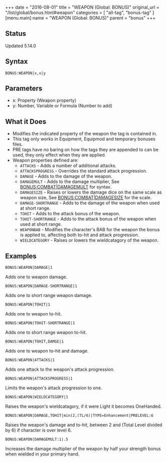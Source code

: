 +++
date = "2016-08-01"
title = "WEAPON (Global: BONUS)"
original_url = "/list/global/bonus.html#weapon"
categories = [ "all-tag", "bonus-tag" ]
[menu.main]
    name = "WEAPON (Global: BONUS)"
    parent = "bonus"
+++

## Status

Updated 5.14.0

## Syntax

`BONUS:WEAPON|x,x|y`

## Parameters

-   x: Property (Weapon property)
-   y: Number, Variable or Formula (Number to add)



What it Does
------------

-   Modifies the indicated property of the weapon the tag is
    contained in.
-   This tag only works in Equipment, Equipmod and temporary
    bonuses files.
-   PRE tags have no baring on how the tags they are appended to can be
    used, they only effect when they are applied.
-   Weapon properties defined are:
    -   `ATTACKS` - Adds a number of additional attacks.
    -   `ATTACKSPROGRESS` - Overrides the standard attack progression.
    -   `DAMAGE` - Adds to the damage of the weapon.
    -   `DAMAGEMULT` - Adds to the damage multiplier, See
        [BONUS:COMBAT|DAMAGEMULT](/list/global/bonus/combat.html)
        for syntax.
    -   `DAMAGESIZE` - Raises or lowers the damage dice on the same
        scale as weapon size, See
        [BONUS:COMBAT|DAMAGESIZE](/list/global/bonus/combat.html) for
        the scale.
    -   `DAMAGE-SHORTRANGE` - Adds to the damage of the weapon when used
        at short range.
    -   `TOHIT` - Adds to the attack bonus of the weapon.
    -   `TOHIT-SHORTRANGE` - Adds to the attack bonus of the weapon when
        used at short range.
    -   `WEAPONBAB` - Modifies the character's BAB for the weapon the
        bonus is applied to, affecting both to-hit and
        attack progression.
    -   `WIELDCATEGORY` - Raises or lowers the wieldcatagory of
        the weapon.

Examples
--------

`BONUS:WEAPON|DAMAGE|1`

Adds one to weapon damage.

`BONUS:WEAPON|DAMAGE-SHORTRANGE|1`

Adds one to short range weapon damage.

`BONUS:WEAPON|TOHIT|1`

Adds one to weapon to-hit.

`BONUS:WEAPON|TOHIT-SHORTRANGE|1`

Adds one to short range weapon to-hit.

`BONUS:WEAPON|TOHIT,DAMGE|1`

Adds one to weapon to-hit and damage.

`BONUS:WEAPON|ATTACKS|1`

Adds one attack to the weapon's attack progression.

`BONUS:WEAPON|ATTACKSPROGRESS|1`

Limits the weapon's attack progression to one.

`BONUS:WEAPON|WIELDCATEGORY|1`

Raises the weapon's wieldcatagory, if it were Light it becomes
OneHanded.

`BONUS:WEAPON|DAMAGE,TOHIT|min(2,(TL/6)|TYPE=Enhancement|PRELEVEL:6`

Raises the weapon's damage and to-hit, between 2 and (Total Level
divided by 6) if character is over level 6.

`BONUS:WEAPON|DAMAGEMULT:1|.5`

Increases the damage multiplier of the weapon by half your strength
bonus when wielded in your primary hand.

